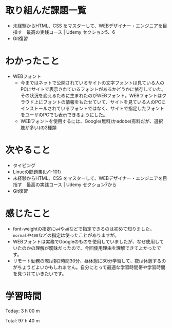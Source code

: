 # 取り組んだ課題一覧
- 未経験からHTML、CSS をマスターして、WEBデザイナー・エンジニアを目指す　最高の実践コース | Udemy セクション5、6
- Git復習

# わかったこと
- WEBフォント
  - 今まではネットで公開されているサイトの文字フォントは見ている人のPCにサイトで表示されているフォントがあるかどうかに依存していた。その状況を変えるために生まれたのがWEBフォント。WEBフォントはクラウド上にフォントの情報をもたせていて、サイトを見ている人のPCにインストールされているフォントではなく、サイトで指定したフォントをユーザのPCでも表示できるようにした。
  - WEBフォントを使用するには、Google(無料)かadobe(有料だが、選択肢が多い)の2種類
  
  
# 次やること
- タイピング
- Linucの問題集(Lv1-101)
- 未経験からHTML、CSS をマスターして、WEBデザイナー・エンジニアを目指す　最高の実践コース | Udemy セクション7から
- Git復習

# 感じたこと
- font-weightの指定に`w4`や`w8`などで指定できるのは初めて知りました。`normal`や`400`などの指定は使ったことがありますが。
- WEBフォントは実務でGoogleのものを使用していましたが、なぜ使用していたのかの理解が曖昧だったので、今回使用理由を理解できてよかったです。
- リモート勤務の際は朝2時間30分、昼休憩に30分学習して、夜は休憩するのがちょうどよいかもしれません。自分にとって最適な学習時間帯や学習時間を見つけていきたいです。

# 学習時間
Today: 3 h 00 m

Total: 97 h 40 m
